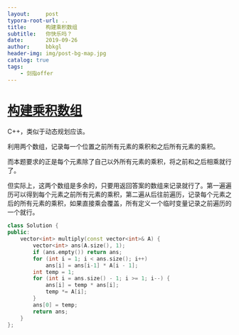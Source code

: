 ```yaml
---
layout:     post
typora-root-url: ..
title:      构建乘积数组
subtitle:   你快乐吗？
date:       2019-09-26
author:     bbkgl
header-img: img/post-bg-map.jpg
catalog: true
tags:
    - 剑指offer
---
```


# [构建乘积数组](https://www.nowcoder.com/practice/94a4d381a68b47b7a8bed86f2975db46?tpId=13&tqId=11204&tPage=3&rp=3&ru=/ta/coding-interviews&qru=/ta/coding-interviews/question-ranking )

C++，类似于动态规划应该。

利用两个数组，记录每一个位置之前所有元素的乘积和之后所有元素的乘积。

而本题要求的正是每个元素除了自己以外所有元素的乘积，将之前和之后相乘就行了。

但实际上，这两个数组是多余的，只要用返回答案的数组来记录就行了。第一遍遍历可以得到每个元素之前所有元素的乘积，第二遍从后往前遍历，记录每个元素之后的所有元素的乘积，如果直接乘会覆盖，所有定义一个临时变量记录之前遍历的一个就行。


```cpp
class Solution {
public:
    vector<int> multiply(const vector<int>& A) {
        vector<int> ans(A.size(), 1);
        if (ans.empty()) return ans;
        for (int i = 1; i < ans.size(); i++) 
            ans[i] = ans[i-1] * A[i - 1];
        int temp = 1;
        for (int i = ans.size() - 1; i >= 1; i--) {
            ans[i] = temp * ans[i];
            temp *= A[i];
        }
        ans[0] = temp;
        return ans;
    }
};
```







